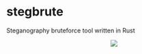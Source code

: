 # stegbrute
Steganography bruteforce tool written in Rust

<p align="center">
  <img src="https://i.imgur.com/v6ydejv.png" />
</p>
